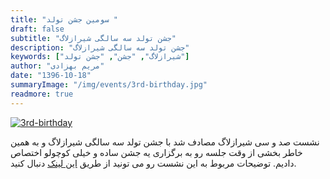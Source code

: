 ```yaml
---
title: "سومین جشن تولد "
draft: false
subtitle: "جشن تولد سه سالگی شیرازلاگ"
description: "جشن تولد سه سالگی شیرازلاگ"
keywords: ["شیرازلاگ", "جشن", "جشن تولد"]
author: "مریم بهزادی"
date: "1396-10-18"
summaryImage: "/img/events/3rd-birthday.jpg"
readmore: true
---
```


[![3rd-birthday](/img/events/3rd-birthday.jpg)](/img/events/3rd-birthday.jpg)

نشست صد و سی شیرازلاگ مصادف شد با جشن تولد سه سالگی شیرازلاگ و به همین خاطر بخشی از وقت جلسه رو به برگزاری یه جشن ساده و خیلی کوچولو اختصاص دادیم. توضیحات مربوط به این نشست رو می تونید از طریق [این لینک](../../sessions/session130) دنبال کنید.
